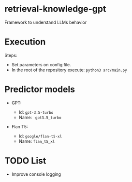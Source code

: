 # retrieval-knowledge-gpt
Framework to understand LLMs behavior

# Execution

Steps:
- Set parameters on config file.
- In the root of the repository execute: ```python3 src/main.py```

# Predictor models

- GPT:
    - Id: ```gpt-3.5-turbo```
    - Name: ``` gpt3.5_turbo```

- Flan T5:
    - Id: ```google/flan-t5-xl```
    - Name: ```flan_t5_xl```


# TODO List 

- Improve console logging